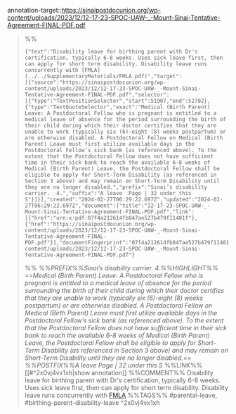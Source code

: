 annotation-target::https://sinaipostdocunion.org/wp-content/uploads/2023/12/12-17-23-SPOC-UAW-_-Mount-Sinai-Tentative-Agreement-FINAL-PDF.pdf




>%%
>```annotation-json
>{"text":"Disability leave for birthing parent with Dr's certification, typically 6-8 weeks. Uses sick leave first, then can apply for short term disability. Disability leave runs concurrently with [FMLA](../../SupplementaryMaterials/FMLA.pdf)","target":[{"source":"https://sinaipostdocunion.org/wp-content/uploads/2023/12/12-17-23-SPOC-UAW-_-Mount-Sinai-Tentative-Agreement-FINAL-PDF.pdf","selector":[{"type":"TextPositionSelector","start":51907,"end":52702},{"type":"TextQuoteSelector","exact":"Medical (Birth Parent) Leave: A Postdoctoral Fellow who is pregnant is entitled to a medical leave of absence for the period surrounding the birth of their child during which their doctor certifies that they are unable to work (typically six (6)-eight (8) weeks postpartum) or are otherwise disabled. A Postdoctoral Fellow on Medical (Birth Parent) Leave must first utilize available days in the Postdoctoral Fellow’s sick bank (as referenced above). To the extent that the Postdoctoral Fellow does not have sufficient time in their sick bank to reach the available 6-8 weeks of Medical (Birth Parent) Leave, the Postdoctoral Fellow shall be eligible to apply for Short-Term Disability (as referenced in Section 3 above) and may remain on Short-Term Disability until they are no longer disabled.","prefix":"Sinai’s disability carrier.  4.","suffix":"A leave  Page | 32 under this S"}]}],"created":"2024-02-27T06:29:22.697Z","updated":"2024-02-27T06:29:22.697Z","document":{"title":"12-17-23-SPOC-UAW-_-Mount-Sinai-Tentative-Agreement-FINAL-PDF.pdf","link":[{"href":"urn:x-pdf:07f4a212614fb847ae527b479f11401f"},{"href":"https://sinaipostdocunion.org/wp-content/uploads/2023/12/12-17-23-SPOC-UAW-_-Mount-Sinai-Tentative-Agreement-FINAL-PDF.pdf"}],"documentFingerprint":"07f4a212614fb847ae527b479f11401f"},"uri":"https://sinaipostdocunion.org/wp-content/uploads/2023/12/12-17-23-SPOC-UAW-_-Mount-Sinai-Tentative-Agreement-FINAL-PDF.pdf"}
>```
>%%
>*%%PREFIX%%Sinai’s disability carrier.  4.%%HIGHLIGHT%% ==Medical (Birth Parent) Leave: A Postdoctoral Fellow who is pregnant is entitled to a medical leave of absence for the period surrounding the birth of their child during which their doctor certifies that they are unable to work (typically six (6)-eight (8) weeks postpartum) or are otherwise disabled. A Postdoctoral Fellow on Medical (Birth Parent) Leave must first utilize available days in the Postdoctoral Fellow’s sick bank (as referenced above). To the extent that the Postdoctoral Fellow does not have sufficient time in their sick bank to reach the available 6-8 weeks of Medical (Birth Parent) Leave, the Postdoctoral Fellow shall be eligible to apply for Short-Term Disability (as referenced in Section 3 above) and may remain on Short-Term Disability until they are no longer disabled.== %%POSTFIX%%A leave  Page | 32 under this S*
>%%LINK%%[[#^2x0vj4vx1xh|show annotation]]
>%%COMMENT%%
>Disability leave for birthing parent with Dr's certification, typically 6-8 weeks. Uses sick leave first, then can apply for short term disability. Disability leave runs concurrently with [FMLA](../../SupplementaryMaterials/FMLA.pdf)
>%%TAGS%%
>#parental-leave, #birthing-parent-disability-leave
^2x0vj4vx1xh
